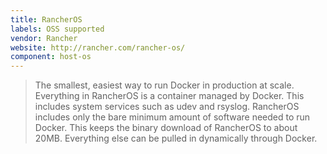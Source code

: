 ```yaml
---
title: RancherOS
labels: OSS supported
vendor: Rancher
website: http://rancher.com/rancher-os/
component: host-os
---
```

> The smallest, easiest way to run Docker in production at scale. Everything in RancherOS is a container managed by Docker. This includes system services such as udev and rsyslog. RancherOS includes only the bare minimum amount of software needed to run Docker. This keeps the binary download of RancherOS to about 20MB. Everything else can be pulled in dynamically through Docker.
